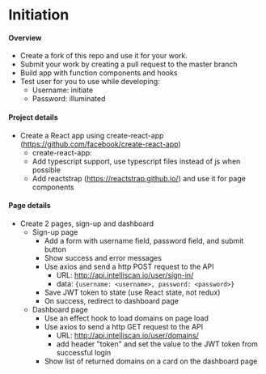 # Initiation

#### Overview
- Create a fork of this repo and use it for your work.
- Submit your work by creating a pull request to the master branch
- Build app with function components and hooks
- Test user for you to use while developing:
    - Username: initiate
    - Password: illuminated
    
#### Project details
- Create a React app using create-react-app (https://github.com/facebook/create-react-app)
    - create-react-app: 
    - Add typescript support, use typescript files instead of js when possible
    - Add reactstrap (https://reactstrap.github.io/) and use it for page components
    
#### Page details
- Create 2 pages, sign-up and dashboard
    - Sign-up page
        - Add a form with username field, password field, and submit button
        - Show success and error messages
        - Use axios and send a http POST request to the API
            - URL: http://api.intelliscan.io/user/sign-in/
            - data:  `{username: <username>, password: <password>}`
        - Save JWT token to state (use React state, not redux)
        - On success, redirect to dashboard page
    - Dashboard page
        - Use an effect hook to load domains on page load
        - Use axios to send a http GET request to the API
            - URL: http://api.intelliscan.io/user/domains/
            - add header "token" and set the value to the JWT token from successful login
        - Show list of returned domains on a card on the dashboard page
